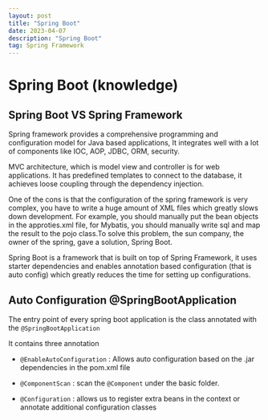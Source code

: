 ```yaml
---
layout: post
title: "Spring Boot"
date: 2023-04-07
description: "Spring Boot"
tag: Spring Framework
---
```


# Spring Boot (knowledge)

## Spring Boot VS Spring Framework

Spring framework provides a comprehensive programming and configuration model for Java based applications, It integrates well with a lot of components like IOC, AOP, JDBC, ORM, security.

MVC architecture, which is model view and controller is for web applications. It has predefined templates to connect to the database, it achieves loose coupling through the dependency injection.

One of the cons is that the configuration of the spring framework is very complex, you have to write a huge amount of XML files which greatly slows down development. For example, you should manually put the bean objects in the approties.xml file, for Mybatis, you should manually write sql and map the result to the pojo class.To solve this problem, the sun company, the owner of the spring, gave a solution, Spring Boot.

Spring Boot is a framework that is built on top of Spring Framework, it uses starter dependencies and enables annotation based configuration (that is auto config) which greatly reduces the time for setting up configurations.

## Auto Configuration @SpringBootApplication

The entry point of every spring boot application is the class annotated with the `@SpringBootApplication`

It contains three annotation

- `@EnableAutoConfiguration` : Allows auto configuration based on the .jar dependencies in the pom.xml file

- `@ComponentScan` : scan the `@Component` under the basic folder.

- `@Configuration` : allows us to register extra beans in the context or annotate additional configuration classes
